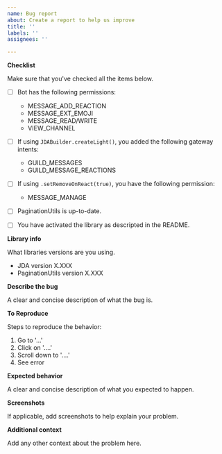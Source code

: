 ```yaml
---
name: Bug report
about: Create a report to help us improve
title: ''
labels: ''
assignees: ''

---
```


**Checklist**

Make sure that you've checked all the items below.

- [ ] Bot has the following permissions:
  - MESSAGE_ADD_REACTION
  - MESSAGE_EXT_EMOJI
  - MESSAGE_READ/WRITE
  - VIEW_CHANNEL
- [ ] If using `JDABuilder.createLight()`, you added the following gateway intents:
    - GUILD_MESSAGES
    - GUILD_MESSAGE_REACTIONS
- [ ] If using `.setRemoveOnReact(true)`, you have the following permission:
    - MESSAGE_MANAGE
- [ ] PaginationUtils is up-to-date.
- [ ] You have activated the library as descripted in the README.


**Library info**

What libraries versions are you using.
- JDA version X.XXX
- PaginationUtils version X.XXX


**Describe the bug**

A clear and concise description of what the bug is.


**To Reproduce**

Steps to reproduce the behavior:
1. Go to '...'
2. Click on '....'
3. Scroll down to '....'
4. See error


**Expected behavior**

A clear and concise description of what you expected to happen.


**Screenshots**

If applicable, add screenshots to help explain your problem.


**Additional context**

Add any other context about the problem here.
